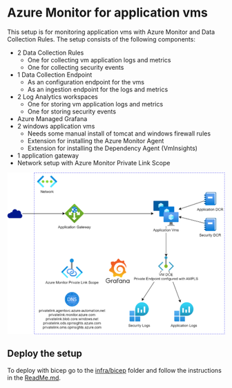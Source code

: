 # Azure Monitor for application vms

This setup is for monitoring application vms with Azure Monitor and Data Collection Rules. The setup consists of the following components:
* 2 Data Collection Rules
  * One for collecting vm application logs and metrics 
  * One for collecting security events
* 1 Data Collection Endpoint
  * As an configuration endpoint for the vms
  * As an ingestion endpoint for the logs and metrics
* 2 Log Analytics workspaces
  * One for storing vm application logs and metrics
  * One for storing security events
* Azure Managed Grafana
* 2 windows application vms
  * Needs some manual install of tomcat and windows firewall rules
  * Extension for installing the Azure Monitor Agent
  * Extension for installing the Dependency Agent (VmInsights)
* 1 application gateway
* Network setup with Azure Monitor Private Link Scope

![architecture](docs/architecture.png)

## Deploy the setup

To deploy with bicep go to the [infra/bicep](infra/bicep) folder and follow the instructions in the [ReadMe.md](infra/bicep/README.md).

